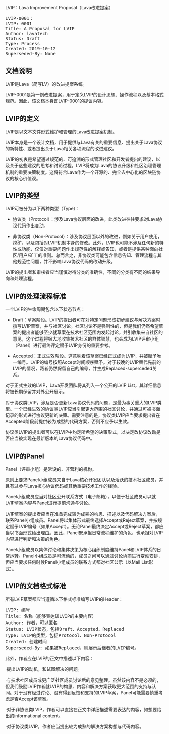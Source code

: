 
LVIP：Lava Improvement Proposal（Lava改进提案）

<pre>
LVIP-0001：
LVIP: 0001
Title: A Proposal for LVIP
Author: lavatech
Status: Draft
Type: Process
Created: 2019-10-12
Superseded-By: None
</pre>

## 文档说明

LVIP是Lava（简写LV）的改进提案系统。

LVIP-0001是第一例改进提案，用于定义LVIP的设计思想、操作流程以及基本格式规范。因此，该文档本身即LVIP-0001的提议内容。

## LVIP的定义

LVIP是以文本文件形式维护和管理的Lava改进提案机制。

LVIP本身是一个设计文档，用于提供与Lava有关的重要信息、提出关于Lava协议的新特性、或者提出关于Lava相关各项流程的改进建议。

LVIP的初衷是希望通过规范的、可追溯的形式管理社区和开发者提出的建议，以及关于这些建议的思考和讨论过程。LVIP将成为Lava的协议升级和社区治理管理机制的重要决策制度。这将符合Lava作为一个开源的、完全去中心化的区块链协议的核心价值观。

## LVIP的类型

LVIP可被分为以下两种类型（Type）：

* 协议类（Protocol）：涉及Lava协议层面的改进，此类改进往往要求对Lava协议代码作出变动。

* 非协议类（Non-Protocol）：涉及协议层面以外的改进，例如关于用户使用，挖矿，以及包括对LVIP机制本身的修改。此外，LVIP也可能不涉及任何新的特性或功能，仅仅对重要问题作出规范性的解释或告知，或者是提供某种面向社区/用户/矿工的准则。总而言之，非协议类可能包含信息告知、管理流程与其他规范性问题，并不影响Lava协议代码的改动升级。

LVIP的提出者和审核者应当谨慎对待分类的准确性，不同的分类有不同的结果导向和处理流程。

## LVIP的处理流程标准

一个LVIP的生命周期包含以下状态节点：

* Draft：草案阶段。LVIP的提出者可在对特定问题形成初步建议与解决方案时撰写LVIP草案，并与社区讨论。社区讨论不是强制性的，但是我们仍然希望草案的提出者能够至少就草案在技术社区范围内发起讨论，并引收集来自社区的意见，这个过程将极大地收集技术社区的群体智慧，也会成为LVIP评审小组（Panel）进行最终评定赋予LVIP身份的重要参考。

* Accepted：正式生效阶段。这意味着该草案已经正式成为LVIP，并被赋予唯一编号。LVIP的编号按照Accept时间顺序赋予。对于较晚的LVIP替代先前的LVIP的情况，两者仍然保留自己的编号，并生成Replaced-superceded关系。

对于正式生效的LVIP，Lava开发团队将其列入一个公开的LVIP List，其详细信息将被长期保留并对外公开展示。

对于协议类LVIP，涉及是否更新Lava协议代码的问题，是最为事关重大的LVIP类型。一个已经生效的协议类LVIP应当引起更大范围的社区讨论，并通过可被书面记录的形式进行协议更新的决策。需要注意的是，协议类LVIP应当要求提出者在Accepted阶段前提供较为成型的代码方案，否则不应予以生效。

协议类LVIP的提出者可以在LVIP中约定所希望的决策形式，以决定改协议改动是否应当被实现在最新版本的Lava协议代码中。

## LVIP的Panel

Panel（评审小组）是常设的、非营利的机构。

原则上要求Panel小组成员来自于Lava核心开发团队以及活跃的技术社区成员，并且有过参与Lava核心协议代码或其他重要技术工作的经验。

Panel小组成员应当对社区公开联系方式（电子邮箱），以便于社区成员可以就LVIP草案内容与Panel进行提前沟通与讨论。

LVIP草案的提出者应当在准备完成较为成熟的构思、描述以及代码解决方案后，联系Panel小组成员。Panel将以集体形式最终选择Accept或Reject草案，并按规定赋予LVIP编号（如果Accept）。无论Panel最终决定Accept或Reject草案，都应当以书面形式给出理由。因此，Panel既承担日常流程维护的角色，也承担对LVIP内容进行判断和决策的角色。

Panel小组成员以集体讨论和集体决策为核心组织制度维持Panel和LVIP体系的日常运转。Panel小组成员是可流动的，成员之间可以通过讨论协商进行变动安排，但应当要求任何时候Panel小组成员的联系方式都对社区公示（以Mail List形式）。

## LVIP的文档格式标准

所有LVIP草案都应当遵循以下格式标准编写LVIP的Header：

<pre>
LVIP: 编号 
Title: 名称（能够表达该LVIP的主要内容） 
Author: 作者，可以匿名 
Status: LVIP状态，包括Draft、Accepted、Replaced 
Type: LVIP的类型，包括Protocol、Non-Protocol 
Created: 创建时间 
Superseded-By: 如果被Replaced，则展示后继者的LVIP编号。 
</pre>

此外，作者应在LVIP的正文中描述以下内容：

·提出LVIP的动机，和试图解决的问题。

·与技术社区成员或更广泛社区成员讨论后的意见整理。虽然该内容不是必须的，但我们鼓励LVIP作者就LVIP的构思、内容和解决方案获取更大范围的支持与认同。对于没有经过讨论、没有得到反馈和支持的LVIP草案，Panel可能需要慎重考虑是否Accept该草案。

·对于非协议类LVIP，作者可以直接在正文中详细描述需要表达的内容，如想要给出的informational content。

·对于协议类LVIP，作者应当提出较为成熟的解决方案构想与代码内容。




